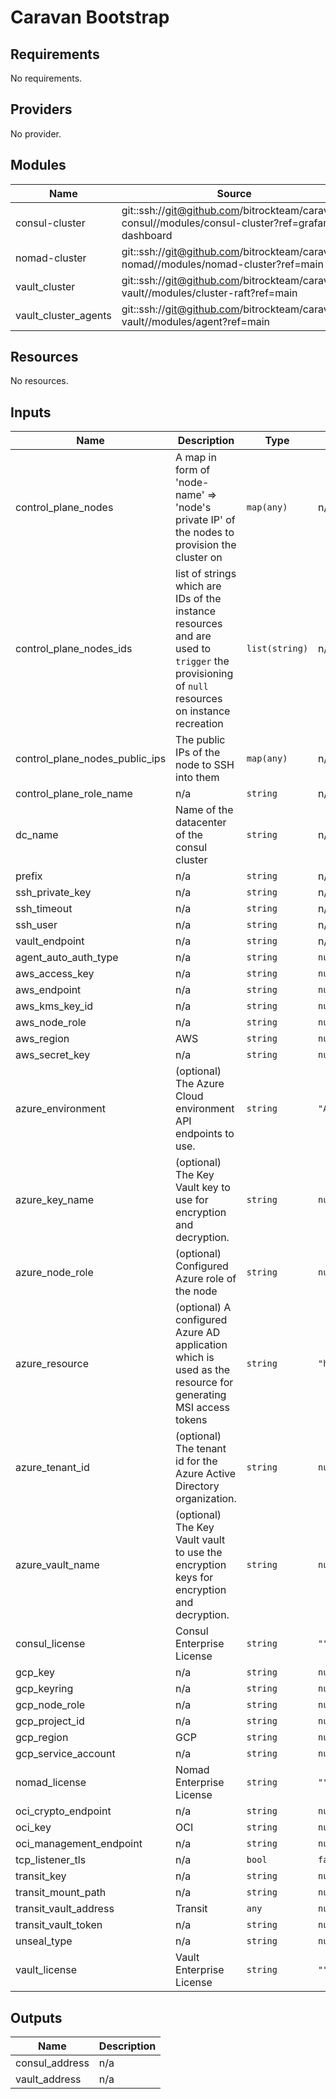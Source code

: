 # Caravan Bootstrap

<!-- BEGINNING OF PRE-COMMIT-TERRAFORM DOCS HOOK -->
## Requirements

No requirements.

## Providers

No provider.

## Modules

| Name | Source | Version |
|------|--------|---------|
| consul-cluster | git::ssh://git@github.com/bitrockteam/caravan-consul//modules/consul-cluster?ref=grafana-dashboard |  |
| nomad-cluster | git::ssh://git@github.com/bitrockteam/caravan-nomad//modules/nomad-cluster?ref=main |  |
| vault_cluster | git::ssh://git@github.com/bitrockteam/caravan-vault//modules/cluster-raft?ref=main |  |
| vault_cluster_agents | git::ssh://git@github.com/bitrockteam/caravan-vault//modules/agent?ref=main |  |

## Resources

No resources.

## Inputs

| Name | Description | Type | Default | Required |
|------|-------------|------|---------|:--------:|
| control\_plane\_nodes | A map in form of 'node-name' => 'node's private IP' of the nodes to provision the cluster on | `map(any)` | n/a | yes |
| control\_plane\_nodes\_ids | list of strings which are IDs of the instance resources and are used to `trigger` the provisioning of `null` resources on instance recreation | `list(string)` | n/a | yes |
| control\_plane\_nodes\_public\_ips | The public IPs of the node to SSH into them | `map(any)` | n/a | yes |
| control\_plane\_role\_name | n/a | `string` | n/a | yes |
| dc\_name | Name of the datacenter of the consul cluster | `string` | n/a | yes |
| prefix | n/a | `string` | n/a | yes |
| ssh\_private\_key | n/a | `string` | n/a | yes |
| ssh\_timeout | n/a | `string` | n/a | yes |
| ssh\_user | n/a | `string` | n/a | yes |
| vault\_endpoint | n/a | `string` | n/a | yes |
| agent\_auto\_auth\_type | n/a | `string` | `null` | no |
| aws\_access\_key | n/a | `string` | `null` | no |
| aws\_endpoint | n/a | `string` | `null` | no |
| aws\_kms\_key\_id | n/a | `string` | `null` | no |
| aws\_node\_role | n/a | `string` | `null` | no |
| aws\_region | AWS | `string` | `null` | no |
| aws\_secret\_key | n/a | `string` | `null` | no |
| azure\_environment | (optional) The Azure Cloud environment API endpoints to use. | `string` | `"AZUREPUBLICCLOUD"` | no |
| azure\_key\_name | (optional) The Key Vault key to use for encryption and decryption. | `string` | `null` | no |
| azure\_node\_role | (optional) Configured Azure role of the node | `string` | `null` | no |
| azure\_resource | (optional) A configured Azure AD application which is used as the resource for generating MSI access tokens | `string` | `"https://management.azure.com/"` | no |
| azure\_tenant\_id | (optional) The tenant id for the Azure Active Directory organization. | `string` | `null` | no |
| azure\_vault\_name | (optional) The Key Vault vault to use the encryption keys for encryption and decryption. | `string` | `null` | no |
| consul\_license | Consul Enterprise License | `string` | `""` | no |
| gcp\_key | n/a | `string` | `null` | no |
| gcp\_keyring | n/a | `string` | `null` | no |
| gcp\_node\_role | n/a | `string` | `null` | no |
| gcp\_project\_id | n/a | `string` | `null` | no |
| gcp\_region | GCP | `string` | `null` | no |
| gcp\_service\_account | n/a | `string` | `null` | no |
| nomad\_license | Nomad Enterprise License | `string` | `""` | no |
| oci\_crypto\_endpoint | n/a | `string` | `null` | no |
| oci\_key | OCI | `string` | `null` | no |
| oci\_management\_endpoint | n/a | `string` | `null` | no |
| tcp\_listener\_tls | n/a | `bool` | `false` | no |
| transit\_key | n/a | `string` | `null` | no |
| transit\_mount\_path | n/a | `string` | `null` | no |
| transit\_vault\_address | Transit | `any` | `null` | no |
| transit\_vault\_token | n/a | `string` | `null` | no |
| unseal\_type | n/a | `string` | `null` | no |
| vault\_license | Vault Enterprise License | `string` | `""` | no |

## Outputs

| Name | Description |
|------|-------------|
| consul\_address | n/a |
| vault\_address | n/a |
<!-- END OF PRE-COMMIT-TERRAFORM DOCS HOOK -->
